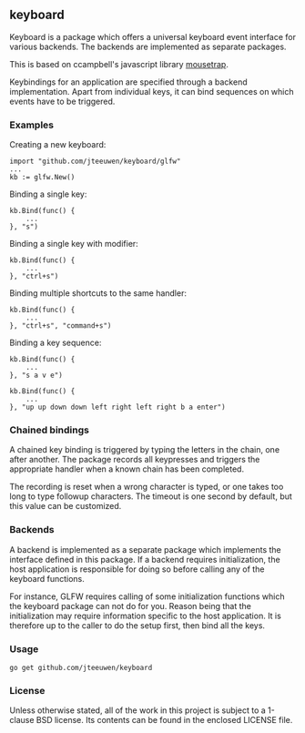 ## keyboard

Keyboard is a package which offers a universal keyboard event interface
for various backends. The backends are implemented as separate packages.

This is based on ccampbell's javascript library [mousetrap][mt].

[mt]: https://github.com/ccampbell/mousetrap

Keybindings for an application are specified through a backend implementation.
Apart from individual keys, it can bind sequences on which events have
to be triggered.


### Examples

Creating a new keyboard:

	import "github.com/jteeuwen/keyboard/glfw"
	...
	kb := glfw.New()

Binding a single key:

	kb.Bind(func() {
		...
	}, "s")

Binding a single key with modifier:

	kb.Bind(func() {
		...
	}, "ctrl+s")

Binding multiple shortcuts to the same handler:

	kb.Bind(func() {
		...
	}, "ctrl+s", "command+s")

Binding a key sequence:

	kb.Bind(func() {
		...
	}, "s a v e")

	kb.Bind(func() {
		...
	}, "up up down down left right left right b a enter")


### Chained bindings

A chained key binding is triggered by typing the letters in the chain,
one after another. The package records all keypresses and triggers the
appropriate handler when a known chain has been completed.

The recording is reset when a wrong character is typed, or one takes too
long to type followup characters. The timeout is one second by default,
but this value can be customized.


### Backends

A backend is implemented as a separate package which implements the interface
defined in this package. If a backend requires initialization, the host
application is responsible for doing so before calling any of the keyboard
functions.

For instance, GLFW requires calling of some initialization functions which the
keyboard package can not do for you. Reason being that the initialization
may require information specific to the host application. It is therefore up
to the caller to do the setup first, then bind all the keys.


### Usage

    go get github.com/jteeuwen/keyboard


### License

Unless otherwise stated, all of the work in this project is subject to a
1-clause BSD license. Its contents can be found in the enclosed LICENSE file.

